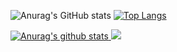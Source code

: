 ![Anurag's GitHub stats](https://github-readme-stats.vercel.app/api?username=talls2&show_icons=true&theme=tokyonight&include_all_commits=true&count_private=true)
[![Top Langs](https://github-readme-stats.vercel.app/api/top-langs/?username=talls2&hide=ruby&langs_count=6)](https://github.com/anuraghazra/github-readme-stats)

<p align="left">
  <a href="https://github.com/talls2/github-readme-stats">
    <img src="https://github-readme-stats.vercel.app/api?username=talls2&show_icons=true&theme=tokyonight&include_all_commits=true&count_private=true" 
         alt="Anurag's github  stats" />
  </a>

  <a href="https://github.com/talls2/github-readme-stats">
    <img src="https://github-readme-stats.vercel.app/api/top-langs/?username=talls2&hide=ruby&langs_count=6)](https://github.com/anuraghazra/github-readme-stats">
  </a>
</p>
